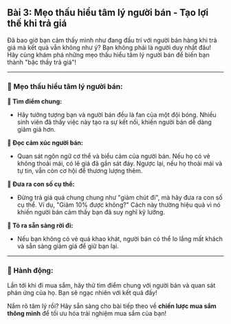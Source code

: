 ## Bài 3: Mẹo thấu hiểu tâm lý người bán - Tạo lợi thế khi trả giá

Đã bao giờ bạn cảm thấy mình như đang đấu trí với người bán hàng khi trả giá mà kết quả vẫn không như ý? Bạn không phải là người duy nhất đâu! Hãy cùng khám phá những mẹo thấu hiểu tâm lý người bán để biến bạn thành "bậc thầy trả giá"!

---

### 📌 Mẹo thấu hiểu tâm lý người bán:

**🔹 Tìm điểm chung:**
- Hãy tưởng tượng bạn và người bán đều là fan của một đội bóng. Nhiều sinh viên đã thấy việc này tạo ra sự kết nối, khiến người bán dễ dàng giảm giá hơn.

**🔹 Đọc cảm xúc người bán:**
- Quan sát ngôn ngữ cơ thể và biểu cảm của người bán. Nếu họ có vẻ không thoải mái, có lẽ giá đã gần sát đáy. Ngược lại, nếu họ thoải mái và tự tin, vẫn còn cơ hội để thương lượng thêm.

**🔹 Đưa ra con số cụ thể:**
- Đừng trả giá quá chung chung như "giảm chút đi", mà hãy đưa ra con số cụ thể. Ví dụ, "Giảm 10% được không?" Cách này thường hiệu quả vì nó khiến người bán cảm thấy bạn đã suy nghĩ kỹ lưỡng.

**🔹 Tỏ ra sẵn sàng rời đi:**
- Nếu bạn không có vẻ quá khao khát, người bán có thể lo lắng mất khách và sẵn sàng giảm giá để giữ bạn lại.

---

### 🚀 Hành động:

Lần tới khi đi mua sắm, hãy thử tìm điểm chung với người bán và quan sát phản ứng của họ. Bạn sẽ ngạc nhiên với kết quả đấy!

Nắm rõ tâm lý rồi? Hãy sẵn sàng cho bài tiếp theo về **chiến lược mua sắm thông minh** để tối ưu hóa trải nghiệm mua sắm của bạn!